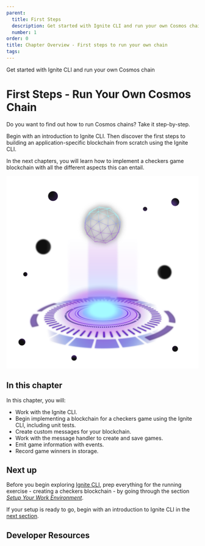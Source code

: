 ```yaml
---
parent:
  title: First Steps
  description: Get started with Ignite CLI and run your own Cosmos chain
  number: 1
order: 0
title: Chapter Overview - First steps to run your own chain
tags:
---
```


<div class="tm-overline tm-rf-1 tm-lh-title tm-medium tm-muted">Get started with Ignite CLI and run your own Cosmos chain</div>
<h1 class="mt-4 mb-6">First Steps - Run Your Own Cosmos Chain</h1>

Do you want to find out how to run Cosmos chains? Take it step-by-step.

Begin with an introduction to Ignite CLI. Then discover the first steps to building an application-specific blockchain from scratch using the Ignite CLI.

In the next chapters, you will learn how to implement a checkers game blockchain with all the different aspects this can entail.

![A sphere going through a sort of portal](/hands-on-exercise/1-ignite-cli/images/cosmos_dev_portal_module-05-lp.png)

## In this chapter

<HighlightBox type="learning">

In this chapter, you will:

* Work with the Ignite CLI.
* Begin implementing a blockchain for a checkers game using the Ignite CLI, including unit tests.
* Create custom messages for your blockchain.
* Work with the message handler to create and save games.
* Emit game information with events.
* Record game winners in storage.

</HighlightBox>

<card-module/>

## Next up

Before you begin exploring [Ignite CLI](./1-ignitecli.md), prep everything for the running exercise - creating a checkers blockchain - by going through the section _[Setup Your Work Environment](/tutorials/2-setup/index.md)_.

If your setup is ready to go, begin with an introduction to Ignite CLI in the [next section](./1-ignitecli.md).

## Developer Resources

<div v-for="resource in $themeConfig.resources">
  <Resource
    :title="resource.title"
    :description="resource.description"
    :links="resource.links"
    :image="resource.image"
    :large="true"
  />
  <br/>
</div>
